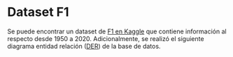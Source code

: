 # Dataset F1

Se puede encontrar un dataset de [F1 en Kaggle](https://www.kaggle.com/datasets/rohanrao/formula-1-world-championship-1950-2020) que contiene información al respecto
desde 1950 a 2020. Adicionalmente, se realizó el siguiente diagrama entidad relación ([DER](https://drawsql.app/teams/itam-mcd/diagrams/f1-worldchamp-kaggle)) 
de la base de datos.
